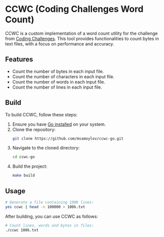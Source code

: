 # CCWC (Coding Challenges Word Count)

CCWC is a custom implementation of a word count utility for the challenge from [Coding Challenges](https://codingchallenges.fyi/challenges/challenge-wc). 
This tool provides functionalities to count bytes in text files, with a focus on performance and accuracy.

## Features

- Count the number of bytes in each input file.
- Count the number of characters in each input file.
- Count the number of words in each input file.
- Count the number of lines in each input file.

## Build

To build CCWC, follow these steps:

1. Ensure you have [Go installed](https://golang.org/dl/) on your system.
2. Clone the repository:
   ```bash
   git clone https://github.com/msamoylov/ccwc-go.git
   ```
3. Navigate to the cloned directory:
   ```bash
   cd ccwc-go
   ```
4. Build the project:
   ```bash
   make build
   ```

## Usage

```bash
# Generate a file containing 100K lines:
yes ccwc | head -n 100000 > 100k.txt
```

After building, you can use CCWC as follows:

```bash
# Count lines, words and bytes in files:
./ccwc 100k.txt
```
